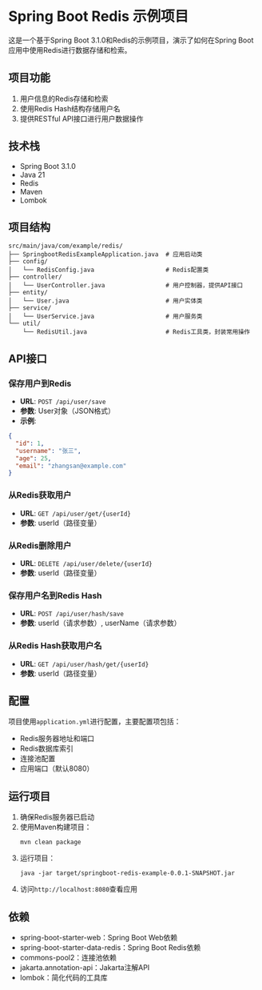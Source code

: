 # Spring Boot Redis 示例项目

这是一个基于Spring Boot 3.1.0和Redis的示例项目，演示了如何在Spring Boot应用中使用Redis进行数据存储和检索。

## 项目功能

1. 用户信息的Redis存储和检索
2. 使用Redis Hash结构存储用户名
3. 提供RESTful API接口进行用户数据操作

## 技术栈

- Spring Boot 3.1.0
- Java 21
- Redis
- Maven
- Lombok

## 项目结构

```
src/main/java/com/example/redis/
├── SpringbootRedisExampleApplication.java  # 应用启动类
├── config/
│   └── RedisConfig.java                    # Redis配置类
├── controller/
│   └── UserController.java                 # 用户控制器，提供API接口
├── entity/
│   └── User.java                           # 用户实体类
├── service/
│   └── UserService.java                    # 用户服务类
└── util/
    └── RedisUtil.java                      # Redis工具类，封装常用操作
```

## API接口

### 保存用户到Redis
- **URL**: `POST /api/user/save`
- **参数**: User对象（JSON格式）
- **示例**:
```json
{
  "id": 1,
  "username": "张三",
  "age": 25,
  "email": "zhangsan@example.com"
}
```

### 从Redis获取用户
- **URL**: `GET /api/user/get/{userId}`
- **参数**: userId（路径变量）

### 从Redis删除用户
- **URL**: `DELETE /api/user/delete/{userId}`
- **参数**: userId（路径变量）

### 保存用户名到Redis Hash
- **URL**: `POST /api/user/hash/save`
- **参数**: userId（请求参数）, userName（请求参数）

### 从Redis Hash获取用户名
- **URL**: `GET /api/user/hash/get/{userId}`
- **参数**: userId（路径变量）

## 配置

项目使用`application.yml`进行配置，主要配置项包括：

- Redis服务器地址和端口
- Redis数据库索引
- 连接池配置
- 应用端口（默认8080）

## 运行项目

1. 确保Redis服务器已启动
2. 使用Maven构建项目：
   ```
   mvn clean package
   ```
3. 运行项目：
   ```
   java -jar target/springboot-redis-example-0.0.1-SNAPSHOT.jar
   ```
4. 访问`http://localhost:8080`查看应用

## 依赖

- spring-boot-starter-web：Spring Boot Web依赖
- spring-boot-starter-data-redis：Spring Boot Redis依赖
- commons-pool2：连接池依赖
- jakarta.annotation-api：Jakarta注解API
- lombok：简化代码的工具库